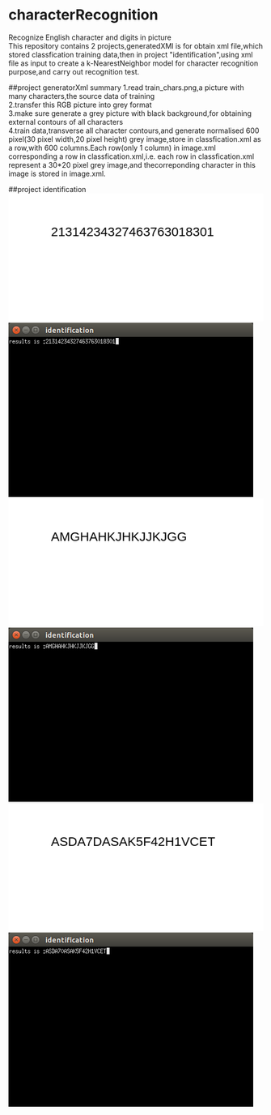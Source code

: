 # characterRecognition
Recognize English character and digits in picture</br>
This repository contains 2 projects,generatedXMl is for obtain xml file,which stored classfication training data,then in project "identification",using xml file as input to create a k-NearestNeighbor model for character recognition purpose,and carry out recognition test.

##project generatorXml summary
1.read train_chars.png,a picture with many characters,the source data of training </br>
2.transfer this RGB picture into grey format</br>
3.make sure generate a grey picture with black background,for obtaining external contours of all characters</br>
4.train data,transverse all character contours,and generate normalised 600 pixel(30 pixel width,20 pixel height) grey image,store in classfication.xml as a row,with 600 columns.Each row(only 1 column) in image.xml corresponding a row in classfication.xml,i.e. each row in classfication.xml represent a 30*20 pixel grey image,and thecorreponding character in this image is stored in image.xml. 

##project identification
![Alt text](digits_1.png)
![Alt text](digits_2.png)
![Alt text](char_1.png)
![Alt text](char_2.png)
![Alt text](digit_char_1.png)
![Alt text](digit_char_2.png)
